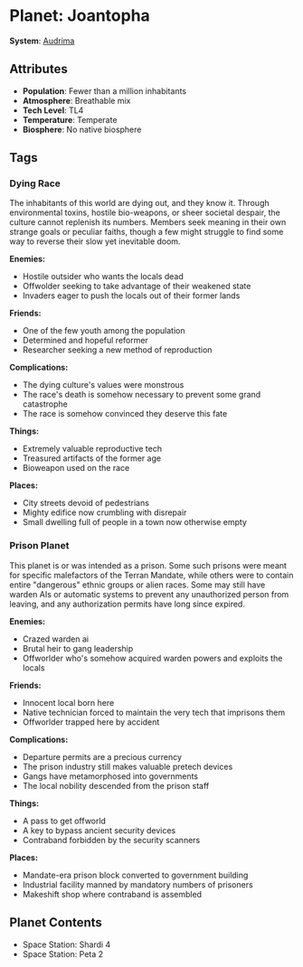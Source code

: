 # Planet: Joantopha

**System**: [Audrima](../systems/Audrima.md)

## Attributes
- **Population**: Fewer than a million inhabitants
- **Atmosphere**: Breathable mix
- **Tech Level**: TL4
- **Temperature**: Temperate
- **Biosphere**: No native biosphere

## Tags

### Dying Race

The inhabitants of this world are dying out, and they know it. Through environmental toxins, hostile bio-weapons, or sheer societal despair, the culture cannot replenish its numbers. Members seek meaning in their own strange goals or peculiar faiths, though a few might struggle to find some way to reverse their slow yet inevitable doom.

**Enemies:**
- Hostile outsider who wants the locals dead
- Offwolder seeking to take advantage of their weakened state
- Invaders eager to push the locals out of their former lands

**Friends:**
- One of the few youth among the population
- Determined and hopeful reformer
- Researcher seeking a new method of reproduction

**Complications:**
- The dying culture's values were monstrous
- The race's death is somehow necessary to prevent some grand catastrophe
- The race is somehow convinced they deserve this fate

**Things:**
- Extremely valuable reproductive tech
- Treasured artifacts of the former age
- Bioweapon used on the race

**Places:**
- City streets devoid of pedestrians
- Mighty edifice now crumbling with disrepair
- Small dwelling full of people in a town now otherwise empty

### Prison Planet

This planet is or was intended as a prison. Some such prisons were meant for specific malefactors of the Terran Mandate, while others were to contain entire "dangerous" ethnic groups or alien races. Some may still have warden AIs or automatic systems to prevent any unauthorized person from leaving, and any authorization permits have long since expired.

**Enemies:**
- Crazed warden ai
- Brutal heir to gang leadership
- Offworlder who's somehow acquired warden powers and exploits the locals

**Friends:**
- Innocent local born here
- Native technician forced to maintain the very tech that imprisons them
- Offworlder trapped here by accident

**Complications:**
- Departure permits are a precious currency
- The prison industry still makes valuable pretech devices
- Gangs have metamorphosed into governments
- The local nobility descended from the prison staff

**Things:**
- A pass to get offworld
- A key to bypass ancient security devices
- Contraband forbidden by the security scanners

**Places:**
- Mandate-era prison block converted to government building
- Industrial facility manned by mandatory numbers of prisoners
- Makeshift shop where contraband is assembled
## Planet Contents
- Space Station: Shardi 4
- Space Station: Peta 2

